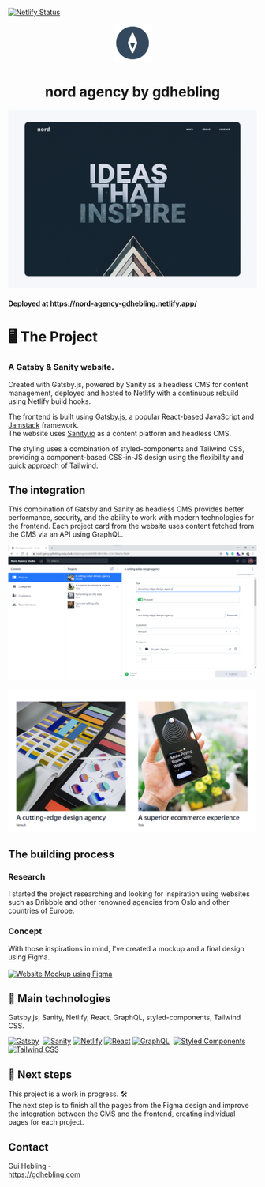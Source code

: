 [![Netlify Status](https://api.netlify.com/api/v1/badges/767e811e-d36a-473d-94d2-44116961bce8/deploy-status)](https://app.netlify.com/sites/nord-agency-gdhebling/deploys)
<br />

<p align="center">
  <a href="https://github.com/gdhebling/nord-agency-website">
    <img src="web/src/images/icon.png" alt="Logo" width="80" height="80">
  </a>
  
  <h1 align="center">
  nord agency by gdhebling
</h1>

<a href="https://nord-agency-gdhebling.netlify.app/" alt="Website Screenshot">![nord agency by gdhebling](web/static/readme/hero-with-frame.png)</a>

#### Deployed at https://nord-agency-gdhebling.netlify.app/

# 🖥 The Project

### A Gatsby & Sanity website.

Created with Gatsby.js, powered by Sanity as a headless CMS for content management, deployed and hosted to Netlify with a continuous rebuild using Netlify build hooks.

The frontend is built using [Gatsby.js](https://www.gatsbyjs.com/), a popular React-based JavaScript and [Jamstack](https://jamstack.org/) framework.  
The website uses [Sanity.io](https://www.sanity.io/) as a content platform and headless CMS.

The styling uses a combination of styled-components and Tailwind CSS, providing a component-based CSS-in-JS design using the flexibility and quick approach of Tailwind.

## The integration

This combination of Gatsby and Sanity as headless CMS provides better performance, security, and the ability to work with modern technologies for the frontend. Each project card from the website uses content fetched from the CMS via an API using GraphQL.

<a href="https://nord-agency-gdhebling.netlify.app" alt="Sanity Studio">![Sanity Studio](web/static/readme/sanity-studio.png)</a>
<br /><br />
<a href="https://nord-agency-gdhebling.netlify.app" alt="Sanity Studio">![Sanity Studio](web/static/readme/project-card.png)</a>

## The building process

### Research

I started the project researching and looking for inspiration using websites such as Dribbble and other renowned agencies from Oslo and other countries of Europe.

### Concept

With those inspirations in mind, I've created a mockup and a final design using Figma.
<br /><br />
<a href="https://nord-agency-gdhebling.netlify.app" alt="Website Mockup using Figma">![Website Mockup using Figma](web/static/readme/project-artboard-2.png)</a>

## 🚀 Main technologies

Gatsby.js, Sanity, Netlify, React, GraphQL, styled-components, Tailwind CSS.

<p align="left">
<a href="https://github.com/gdhebling"><img alt="Gatsby" src="https://www.gatsbyjs.com/Gatsby-Monogram.svg" width="30" /></a>&nbsp
<a href="https://github.com/gdhebling"><img alt="Sanity" src="https://avatars.githubusercontent.com/u/17177659?s=200&v=4" width="32" /></a>
<a href="https://github.com/gdhebling"><img alt="Netlify" src="https://api.iconify.design/vscode-icons:file-type-netlify.svg" width="32" /></a>
<a href="https://github.com/gdhebling"><img alt="React" src="https://api.iconify.design/logos:react.svg" width="34" /></a>
<a href="https://github.com/gdhebling"><img alt="GraphQL" src="https://api.iconify.design/logos:graphql.svg" width="28" /></a>&nbsp
<a href="https://github.com/gdhebling"><img alt="Styled Components" src="https://avatars2.githubusercontent.com/u/20658825?s=200&v=4" width="32" /></a>
<a href="https://github.com/gdhebling"><img alt="Tailwind CSS" src="https://api.iconify.design/logos-tailwindcss-icon.svg" width="32" /></a>
</p>

## 🎯 Next steps

This project is a work in progress. 🛠  
The next step is to finish all the pages from the Figma design and improve the integration between the CMS and the frontend, creating individual pages for each project.

## Contact

Gui Hebling -  
https://gdhebling.com
